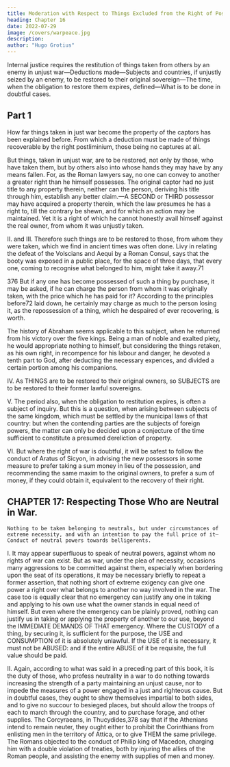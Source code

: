 ```yaml
---
title: Moderation with Respect to Things Excluded from the Right of Postliminium by the Law of Nations
heading: Chapter 16
date: 2022-07-29
image: /covers/warpeace.jpg
description: 
author: "Hugo Grotius"
---
```



Internal justice requires the restitution of things taken from others by an enemy in unjust war—Deductions made—Subjects and countries, if unjustly seized by an enemy, to be restored to their original sovereign—The time, when the obligation to restore them expires, defined—What is to be done in doubtful cases.


## Part 1

How far things taken in just war become the property of the captors has been explained before. From which a deduction must be made of things recoverable by the right postliminium, those being no captures at all.

But things, taken in unjust war, are to be restored, not only by those, who have taken them, but by others also into whose hands they may have by any means fallen. For, as the Roman lawyers say, no one can convey to another a greater right than he himself possesses. The original captor had no just title to any property therein, neither can the person, deriving his title through him, establish any better claim.—A SECOND or THIRD possessor may have acquired a property therein, which the law presumes he has a right to, till the contrary be shewn, and for which an action may be maintained. Yet it is a right of which he cannot honestly avail himself against the real owner, from whom it was unjustly taken.

II. and III. Therefore such things are to be restored to those, from whom they were taken, which we find in ancient times was often done. Livy in relating the defeat of the Volscians and Aequi by a Roman Consul, says that the booty was exposed in a public place, for the space of three days, that every one, coming to recognise what belonged to him, might take it away.71

376 But if any one has become possessed of such a thing by purchase, it may be asked, if he can charge the person from whom it was originally taken, with the price which he has paid for it? According to the principles before72 laid down, he certainly may charge as much to the person losing it, as the repossession of a thing, which he despaired of ever recovering, is worth.

The history of Abraham seems applicable to this subject, when he returned from his victory over the five kings. Being a man of noble and exalted piety, he would appropriate nothing to himself, but considering the things retaken, as his own right, in recompence for his labour and danger, he devoted a tenth part to God, after deducting the necessary expences, and divided a certain portion among his companions.

IV. As THINGS are to be restored to their original owners, so SUBJECTS are to be restored to their former lawful sovereigns.

V. The period also, when the obligation to restitution expires, is often a subject of inquiry. But this is a question, when arising between subjects of the same kingdom, which must be settled by the municipal laws of that country: but when the contending parties are the subjects of foreign powers, the matter can only be decided upon a conjecture of the time sufficient to constitute a presumed dereliction of property.

VI. But where the right of war is doubtful, it will be safest to follow the conduct of Aratus of Sicyon, in advising the new possessors in some measure to prefer taking a sum money in lieu of the possession, and recommending the same maxim to the original owners, to prefer a sum of money, if they could obtain it, equivalent to the recovery of their right.


## CHAPTER 17: Respecting Those Who are Neutral in War.

    Nothing to be taken belonging to neutrals, but under circumstances of extreme necessity, and with an intention to pay the full price of it—Conduct of neutral powers towards belligerents.

I. It may appear superfluous to speak of neutral powers, against whom no rights of war can exist. But as war, under the plea of necessity, occasions many aggressions to be committed against them, especially when bordering upon the seat of its operations, it may be necessary briefly to repeat a former assertion, that nothing short of extreme exigency can give one power a right over what belongs to another no way involved in the war. The case too is equally clear that no emergency can justify any one in taking and applying to his own use what the owner stands in equal need of himself. But even where the emergency can be plainly proved, nothing can justify us in taking or applying the property of another to our use, beyond the IMMEDIATE DEMANDS OF THAT emergency. Where the CUSTODY of a thing, by securing it, is sufficient for the purpose, the USE and CONSUMPTION of it is absolutely unlawful. If the USE of it is necessary, it must not be ABUSED: and if the entire ABUSE of it be requisite, the full value should be paid.

II. Again, according to what was said in a preceding part of this book, it is the duty of those, who profess neutrality in a war to do nothing towards increasing the strength of a party maintaining an unjust cause, nor to impede the measures of a power engaged in a just and righteous cause. But in doubtful cases, they ought to shew themselves impartial to both sides, and to give no succour to besieged places, but should allow the troops of each to march through the country, and to purchase forage, and other supplies. The Corcyraeans, in Thucydides,378 say that if the Athenians intend to remain neuter, they ought either to prohibit the Corinthians from enlisting men in the territory of Attica, or to give THEM the same privilege. The Romans objected to the conduct of Philip king of Macedon, charging him with a double violation of treaties, both by injuring the allies of the Roman people, and assisting the enemy with supplies of men and money.


